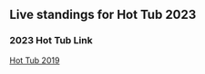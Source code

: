 ## Live standings for Hot Tub 2023

### 2023 Hot Tub Link
[Hot Tub 2019](https://hot-tub-2019.herokuapp.com/#/standings/hot-tub)
